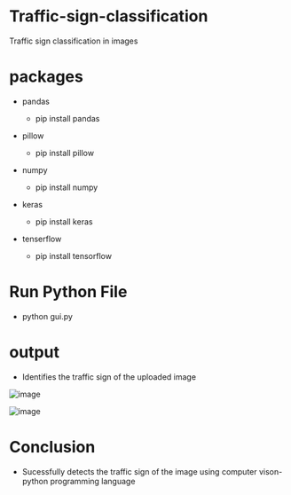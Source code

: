 # Traffic-sign-classification
  Traffic sign classification in images
# packages
 * pandas
  
   * pip install pandas
 * pillow
  
   * pip install pillow
 * numpy
  
   * pip install numpy
 * keras
  
   * pip install keras
 * tenserflow
  
   * pip install tensorflow
# Run Python File
   * python gui.py
# output
  * Identifies the traffic sign of the uploaded image
 
   ![image](https://user-images.githubusercontent.com/85630111/121400611-6bb03a00-c975-11eb-8194-100123dc4790.png)
  
   ![image](https://user-images.githubusercontent.com/85630111/121401561-74edd680-c976-11eb-855a-a2ac8150282d.png)
 
# Conclusion
  * Sucessfully detects the traffic sign of the image using computer vison-python programming language

 
